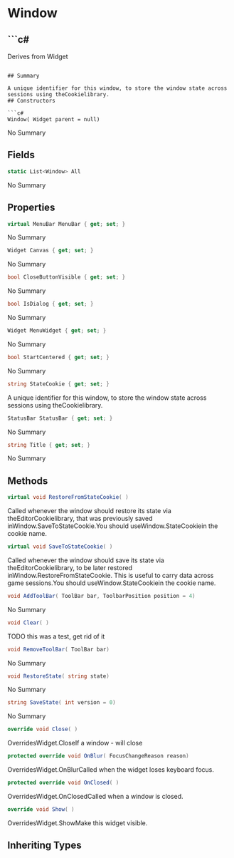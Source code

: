 # Window

## ```c#
Derives from Widget
```

## Summary

A unique identifier for this window, to store the window state across sessions using theCookielibrary.
## Constructors

```c#
Window( Widget parent = null) 
```
No Summary
## Fields

```c#
static List<Window> All
```
No Summary
## Properties

```c#
virtual MenuBar MenuBar { get; set; } 
```
No Summary
```c#
Widget Canvas { get; set; } 
```
No Summary
```c#
bool CloseButtonVisible { get; set; } 
```
No Summary
```c#
bool IsDialog { get; set; } 
```
No Summary
```c#
Widget MenuWidget { get; set; } 
```
No Summary
```c#
bool StartCentered { get; set; } 
```
No Summary
```c#
string StateCookie { get; set; } 
```
A unique identifier for this window, to store the window state across sessions using theCookielibrary.
```c#
StatusBar StatusBar { get; set; } 
```
No Summary
```c#
string Title { get; set; } 
```
No Summary
## Methods

```c#
virtual void RestoreFromStateCookie( ) 
```
Called whenever the window should restore its state via theEditorCookielibrary,
that was previously saved inWindow.SaveToStateCookie.You should useWindow.StateCookiein the cookie name.
```c#
virtual void SaveToStateCookie( ) 
```
Called whenever the window should save its state via theEditorCookielibrary,
to be later restored inWindow.RestoreFromStateCookie. This is useful to carry data across game sessions.You should useWindow.StateCookiein the cookie name.
```c#
void AddToolBar( ToolBar bar, ToolbarPosition position = 4) 
```
No Summary
```c#
void Clear( ) 
```
TODO this was a test, get rid of it
```c#
void RemoveToolBar( ToolBar bar) 
```
No Summary
```c#
void RestoreState( string state) 
```
No Summary
```c#
string SaveState( int version = 0) 
```
No Summary
```c#
override void Close( ) 
```
OverridesWidget.CloseIf a window - will close
```c#
protected override void OnBlur( FocusChangeReason reason) 
```
OverridesWidget.OnBlurCalled when the widget loses keyboard focus.
```c#
protected override void OnClosed( ) 
```
OverridesWidget.OnClosedCalled when a window is closed.
```c#
override void Show( ) 
```
OverridesWidget.ShowMake this widget visible.
## Inheriting Types

